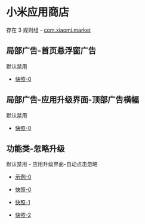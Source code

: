 # 小米应用商店

存在 3 规则组 - [com.xiaomi.market](/src/apps/com.xiaomi.market.ts)

## 局部广告-首页悬浮窗广告

默认禁用

- [快照-0](https://i.gkd.li/import/13248808)

## 局部广告-应用升级界面-顶部广告横幅

默认禁用

- [快照-0](https://i.gkd.li/import/13197334)

## 功能类-忽略升级

默认禁用 - 应用升级界面-自动点击忽略

- [示例-0](https://github.com/gkd-kit/subscription/assets/45487685/a3a61df9-7757-428e-b4fe-a960e09a0bbe)

- [快照-0](https://i.gkd.li/import/12674261)
- [快照-1](https://i.gkd.li/import/12674264)
- [快照-2](https://i.gkd.li/import/12674269)
